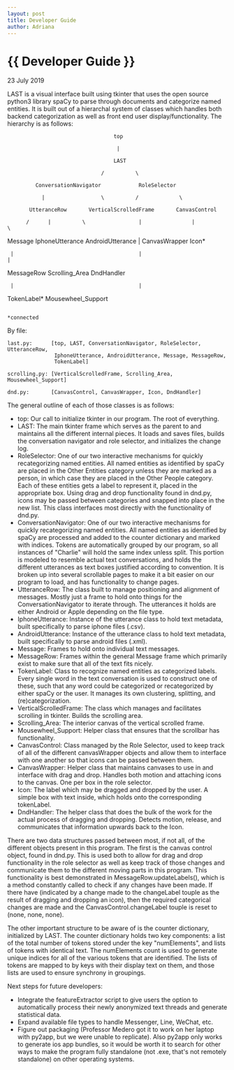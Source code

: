 ```yaml
---
layout: post
title: Developer Guide
author: Adriana
---
```


{{ Developer Guide }}
================

<p class="meta">23 July 2019</p>

LAST is a visual interface built using tkinter that uses the open source
python3 library spaCy to parse through documents and categorize named entities.
It is built out of a hierarchal system of classes which handles both backend
categorization as well as front end user display/functionality. The hierarchy is
as follows:

                                      top
                                      
                                       |
                                       
                                      LAST
                                      
                                  /          \
                                  
             ConversationNavigator            RoleSelector
             
               |                  \          /             \
               
           UtteranceRow       VerticalScrolledFrame       CanvasControl
           
          /      |          \                 |                |          \
        
  Message  IphoneUtterance  AndroidUtterance  |          CanvasWrapper    Icon*

     |                                        |                            |
   
  MessageRow                          Scrolling_Area                    DndHandler

     |                                        |

  TokenLabel*                         Mousewheel_Support
          
                                                                      *connected

By file:

    last.py:      [top, LAST, ConversationNavigator, RoleSelector, UtteranceRow,
                   IphoneUtterance, AndroidUtterance, Message, MessageRow,
                   TokenLabel]
                   
    scrolling.py: [VerticalScrolledFrame, Scrolling_Area, Mousewheel_Support]
    
    dnd.py:       [CanvasControl, CanvasWrapper, Icon, DndHandler]
    

The general outline of each of those classes is as follows:
  - top:  Our call to initialize tkinter in our program. The root of everything.
  - LAST: The main tkinter frame which serves as the parent to and maintains all
          the different internal pieces. It loads and saves files, builds the
          conversation navigator and role selector, and initializes the change
          log.
  - RoleSelector: One of our two interactive mechanisms for quickly
          recategorizing named entities. All named entities as identified by
          spaCy are placed in the Other Entities category unless they are
          marked as a person, in which case they are placed in the Other People
          category. Each of these entities gets a label to represent it, placed
          in the appropriate box. Using drag and drop functionality found in
          dnd.py, icons may be passed between categories and snapped into place
          in the new list. This class interfaces most directly with the
          functionality of dnd.py.
  - ConversationNavigator: One of our two interactive mechanisms for quickly
          recategorizing named entities. All named entities as identified by
          spaCy are processed and added to the counter dictionary and marked
          with indices. Tokens are automatically grouped by our program, so all
          instances of "Charlie" will hold the same index unless split. This
          portion is modeled to resemble actual text conversations, and holds
          the different utterances as text boxes justified according to
          convention. It is broken up into several scrollable pages to make it
          a bit easier on our program to load, and has functionality to change
          pages.
  - UtteranceRow: The class built to manage positioning and alignment of
          messages. Mostly just a frame to hold onto things for the
          ConversationNavigator to iterate through. The utterances it holds are
          either Android or Apple depending on the file type.
  - IphoneUtterance: Instance of the utterance class to hold text metadata,
          built specifically to parse iphone files (.csv).
  - AndroidUtterance: Instance of the utterance class to hold text metadata,
          built specifically to parse android files (.xml).
  - Message: Frames to hold onto individual text messages.
  - MessageRow: Frames within the general Message frame which primarily exist
          to make sure that all of the text fits nicely.
  - TokenLabel: Class to recognize named entities as categorized labels. Every
          single word in the text conversation is used to construct one of these,
          such that any word could be categorized or recategorized by either
          spaCy or the user. It manages its own clustering, splitting, and
          (re)categorization.
  - VerticalScrolledFrame: The class which manages and facilitates scrolling
          in tkinter. Builds the scrolling area.
  - Scrolling_Area: The interior canvas of the vertical scrolled frame.
  - Mousewheel_Support: Helper class that ensures that the scrollbar has
          functionality.
  - CanvasControl: Class managed by the Role Selector, used to keep track of
          all of the different canvasWrapper objects and allow them to interface
          with one another so that icons can be passed between them.
  - CanvasWrapper: Helper class that maintains canvases to use in and interface
          with drag and drop. Handles both motion and attaching icons to the
          canvas. One per box in the role selector.
  - Icon: The label which may be dragged and dropped by the user. A simple box
          with text inside, which holds onto the corresponding tokenLabel.
  - DndHandler: The helper class that does the bulk of the work for the actual
          process of dragging and dropping. Detects motion, release, and
          communicates that information upwards back to the Icon.

There are two data structures passed between most, if not all, of the different
objects present in this program. The first is the canvas control object, found
in dnd.py. This is used both to allow for drag and drop functionality in the
role selector as well as keep track of those changes and communicate them to
the different moving parts in this program. This functionality is best
demonstrated in MessageRow.updateLabels(), which is a method constantly called
to check if any changes have been made. If there have (indicated by a change
made to the changeLabel touple as the result of dragging and dropping an icon),
then the required categorical changes are made and the CanvasControl.changeLabel
touple is reset to (none, none, none).

The other important structure to be aware of is the counter dictionary,
initialized by LAST. The counter dictionary holds two key components: a list of
the total number of tokens stored under the key "numElements", and lists of
tokens with identical text. The numElements count is used to generate unique
indices for all of the various tokens that are identified. The lists of tokens
are mapped to by keys with their display text on them, and those lists are used
to ensure synchrony in groupings.

Next steps for future developers:
  - Integrate the featureExtractor script to give users the option to
    automatically process their newly anonymized text threads and generate
    statistical data.
  - Expand available file types to handle Messenger, Line, WeChat, etc.
  - Figure out packaging (Professor Medero got it to work on her laptop with
    py2app, but we were unable to replicate). Also py2app only works to generate
    ios app bundles, so it would be worth it to search for other ways to make
    the program fully standalone (not .exe, that's not remotely standalone) on
    other operating systems.
